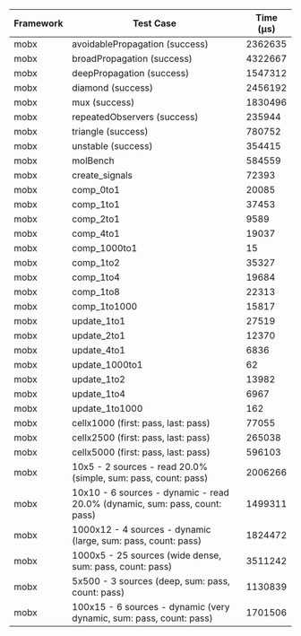 | Framework | Test Case | Time (μs) |
| --- | --- | --- |
| mobx | avoidablePropagation (success) | 2362635 |
| mobx | broadPropagation (success) | 4322667 |
| mobx | deepPropagation (success) | 1547312 |
| mobx | diamond (success) | 2456192 |
| mobx | mux (success) | 1830496 |
| mobx | repeatedObservers (success) | 235944 |
| mobx | triangle (success) | 780752 |
| mobx | unstable (success) | 354415 |
| mobx | molBench | 584559 |
| mobx | create_signals | 72393 |
| mobx | comp_0to1 | 20085 |
| mobx | comp_1to1 | 37453 |
| mobx | comp_2to1 | 9589 |
| mobx | comp_4to1 | 19037 |
| mobx | comp_1000to1 | 15 |
| mobx | comp_1to2 | 35327 |
| mobx | comp_1to4 | 19684 |
| mobx | comp_1to8 | 22313 |
| mobx | comp_1to1000 | 15817 |
| mobx | update_1to1 | 27519 |
| mobx | update_2to1 | 12370 |
| mobx | update_4to1 | 6836 |
| mobx | update_1000to1 | 62 |
| mobx | update_1to2 | 13982 |
| mobx | update_1to4 | 6967 |
| mobx | update_1to1000 | 162 |
| mobx | cellx1000 (first: pass, last: pass) | 77055 |
| mobx | cellx2500 (first: pass, last: pass) | 265038 |
| mobx | cellx5000 (first: pass, last: pass) | 596103 |
| mobx | 10x5 - 2 sources - read 20.0% (simple, sum: pass, count: pass) | 2006266 |
| mobx | 10x10 - 6 sources - dynamic - read 20.0% (dynamic, sum: pass, count: pass) | 1499311 |
| mobx | 1000x12 - 4 sources - dynamic (large, sum: pass, count: pass) | 1824472 |
| mobx | 1000x5 - 25 sources (wide dense, sum: pass, count: pass) | 3511242 |
| mobx | 5x500 - 3 sources (deep, sum: pass, count: pass) | 1130839 |
| mobx | 100x15 - 6 sources - dynamic (very dynamic, sum: pass, count: pass) | 1701506 |

